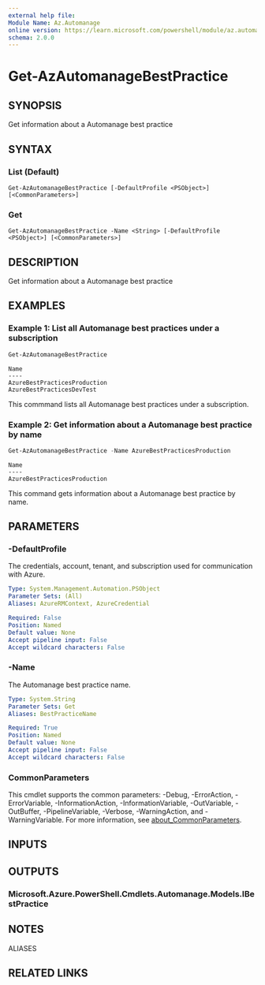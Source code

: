 ```yaml
---
external help file:
Module Name: Az.Automanage
online version: https://learn.microsoft.com/powershell/module/az.automanage/get-azautomanagebestpractice
schema: 2.0.0
---
```


# Get-AzAutomanageBestPractice

## SYNOPSIS
Get information about a Automanage best practice

## SYNTAX

### List (Default)
```
Get-AzAutomanageBestPractice [-DefaultProfile <PSObject>] [<CommonParameters>]
```

### Get
```
Get-AzAutomanageBestPractice -Name <String> [-DefaultProfile <PSObject>] [<CommonParameters>]
```

## DESCRIPTION
Get information about a Automanage best practice

## EXAMPLES

### Example 1: List all Automanage best practices under a subscription
```powershell
Get-AzAutomanageBestPractice
```

```output
Name
----
AzureBestPracticesProduction
AzureBestPracticesDevTest
```

This commmand lists all Automanage best practices under a subscription.

### Example 2: Get information about a Automanage best practice by name
```powershell
Get-AzAutomanageBestPractice -Name AzureBestPracticesProduction
```

```output
Name
----
AzureBestPracticesProduction
```

This command gets information about a Automanage best practice by name.

## PARAMETERS

### -DefaultProfile
The credentials, account, tenant, and subscription used for communication with Azure.

```yaml
Type: System.Management.Automation.PSObject
Parameter Sets: (All)
Aliases: AzureRMContext, AzureCredential

Required: False
Position: Named
Default value: None
Accept pipeline input: False
Accept wildcard characters: False
```

### -Name
The Automanage best practice name.

```yaml
Type: System.String
Parameter Sets: Get
Aliases: BestPracticeName

Required: True
Position: Named
Default value: None
Accept pipeline input: False
Accept wildcard characters: False
```

### CommonParameters
This cmdlet supports the common parameters: -Debug, -ErrorAction, -ErrorVariable, -InformationAction, -InformationVariable, -OutVariable, -OutBuffer, -PipelineVariable, -Verbose, -WarningAction, and -WarningVariable. For more information, see [about_CommonParameters](http://go.microsoft.com/fwlink/?LinkID=113216).

## INPUTS

## OUTPUTS

### Microsoft.Azure.PowerShell.Cmdlets.Automanage.Models.IBestPractice

## NOTES

ALIASES

## RELATED LINKS

